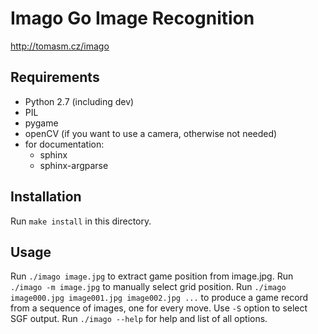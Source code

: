 # Imago Go Image Recognition

http://tomasm.cz/imago

## Requirements

- Python 2.7 (including dev)
- PIL
- pygame
- openCV (if you want to use a camera, otherwise not needed)
- for documentation:
    - sphinx
    - sphinx-argparse

## Installation

Run `make install` in this directory.

## Usage

Run `./imago image.jpg` to extract game position from image.jpg.
Run `./imago -m image.jpg` to manually select grid position.
Run `./imago image000.jpg image001.jpg image002.jpg ...` to produce a game record from a sequence of images, one for every move. Use `-S` option to select SGF output. 
Run `./imago --help` for help and list of all options.

